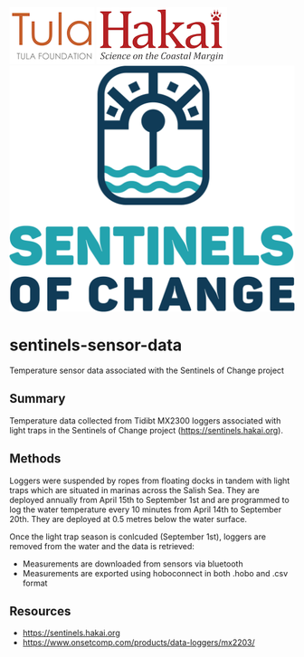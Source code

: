 <div float="left">
<img src=docs/logos/tula-logo.png />
<img src=docs/logos/hakai-logo.png />
<img src=docs/logos/sentinels-logo.png />
</div>

# sentinels-sensor-data
Temperature sensor data associated with the Sentinels of Change project
## Summary
Temperature data collected from Tidibt MX2300 loggers associated with light traps in the Sentinels of Change project (https://sentinels.hakai.org). 
## Methods
Loggers were suspended by ropes from floating docks in tandem with light traps which are situated in marinas across the Salish Sea. They are deployed annually from April 15th to September 1st and are programmed to log the water temperature every 10 minutes from April 14th to September 20th. They are deployed at 0.5 metres below the water surface. 

Once the light trap season is conlcuded (September 1st), loggers are removed from the water and the data is retrieved:
- Measurements are downloaded from sensors via bluetooth
- Measurements are exported using hoboconnect in both .hobo and .csv format

## Resources

- https://sentinels.hakai.org
- https://www.onsetcomp.com/products/data-loggers/mx2203/

